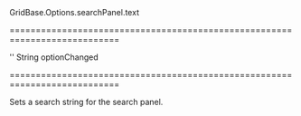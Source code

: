 <!--id-->GridBase.Options.searchPanel.text<!--/id-->
===========================================================================
<!--default-->''<!--/default-->
<!--type-->String<!--/type-->
<!--firedEvents-->optionChanged<!--/firedEvents-->
===========================================================================

<!--shortDescription-->
Sets a search string for the search panel.
<!--/shortDescription-->

<!--fullDescription-->

<!--/fullDescription-->